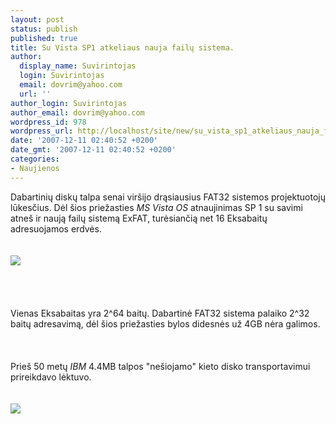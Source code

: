 ```yaml
---
layout: post
status: publish
published: true
title: Su Vista SP1 atkeliaus nauja failų sistema.
author:
  display_name: Suvirintojas
  login: Suvirintojas
  email: dovrim@yahoo.com
  url: ''
author_login: Suvirintojas
author_email: dovrim@yahoo.com
wordpress_id: 978
wordpress_url: http://localhost/site/new/su_vista_sp1_atkeliaus_nauja_failu_sistema/
date: '2007-12-11 02:40:52 +0200'
date_gmt: '2007-12-11 02:40:52 +0200'
categories:
- Naujienos
---
```

<p>Dabartinių diskų talpa senai viršijo drąsiausius FAT32 sistemos projektuotojų lūkesčius. Dėl šios priežasties <i>MS Vista OS</i> atnaujinimas SP 1 su savimi atneš ir naują failų sistemą ExFAT, turėsiančią net 16 Eksabaitų adresuojamos erdvės.<br />
<br><br><img src="http://www.technews.lt/upl/Failai/msfilesys.jpg"><br><br />
<br><br />
<br>Vienas Eksabaitas yra 2^64 baitų. Dabartinė FAT32 sistema palaiko 2^32 baitų adresavimą, dėl šios priežasties bylos didesnės už 4GB nėra galimos.<br />
<br><br />
<br>Prieš 50 metų <i>IBM</i> 4.4MB talpos &quot;nešiojamo&quot; kieto disko transportavimui prireikdavo lėktuvo.<br />
<br><br><img src="http://www.technews.lt/upl/Failai/harddrive.jpg"><br> </p>
